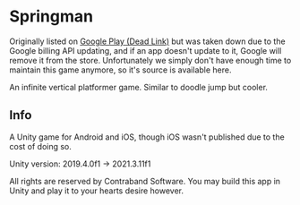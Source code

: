 # Springman

Originally listed on [Google Play (Dead Link)](https://play.google.com/store/apps/details?id=software.contraband.springman&gl=US) but was taken down due to the Google billing API updating, and if an app doesn't update to it, Google will remove it from the store. Unfortunately we simply don't have enough time to maintain this game anymore, so it's source is available here.

An infinite vertical platformer game. Similar to doodle jump but cooler.

## Info

A Unity game for Android and iOS, though iOS wasn't published due to the cost of doing so.

Unity version: 2019.4.0f1 -> 2021.3.11f1

All rights are reserved by Contraband Software. You may build this app in Unity and play it to your hearts desire however.
